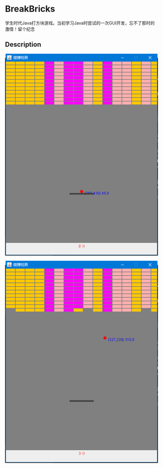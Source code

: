 # BreakBricks

学生时代Java打方块游戏。当初学习Java时尝试的一次GUI开发，忘不了那时的激情！留个纪念

## Description

![打方块游戏图1](doc/打方块1.png)

![打方块游戏图1](doc/打方块2.png)
